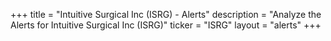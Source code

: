 +++
title = "Intuitive Surgical Inc (ISRG) - Alerts"
description = "Analyze the Alerts for Intuitive Surgical Inc (ISRG)"
ticker = "ISRG"
layout = "alerts"
+++

